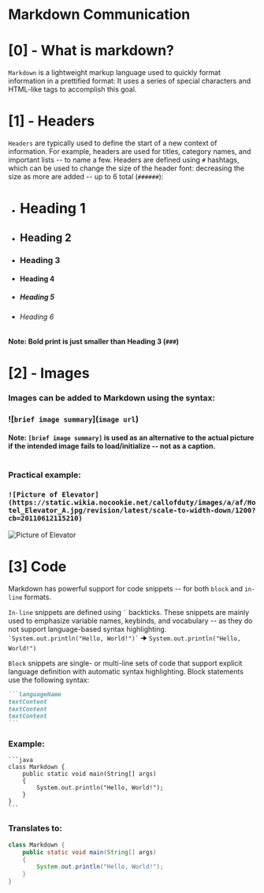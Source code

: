 # Markdown Communication

# [0] - What is markdown?
`Markdown` is a lightweight markup language used to quickly format information in a prettified format: It uses a series of special characters and HTML-like tags to accomplish this goal.

# [1] - Headers
`Headers` are typically used to define the start of a new context of information. For example, headers are used for titles, category names, and important lists -- to name a few. Headers are defined using `#` hashtags, which can be used to change the size of the header font: decreasing the size as more are added -- up to 6 total (`######`):
* # Heading 1
* ## Heading 2
* ### Heading 3
* #### Heading 4
* ##### Heading 5
* ###### Heading 6

#### Note: **Bold print** is just smaller than Heading 3 (`###`)

# [2] - Images
### Images can be added to Markdown using the syntax:
### ![`brief image summary`](`image url`)
#### Note: `[brief image summary]` is used as an alternative to the actual picture if the intended image fails to load/initialize -- not as a caption.
#
### Practical example:
### `![Picture of Elevator](https://static.wikia.nocookie.net/callofduty/images/a/af/Hotel_Elevator_A.jpg/revision/latest/scale-to-width-down/1200?cb=20110612115210)`
![Picture of Elevator](https://static.wikia.nocookie.net/callofduty/images/a/af/Hotel_Elevator_A.jpg/revision/latest/scale-to-width-down/1200?cb=20110612115210)

# [3] Code
Markdown has powerful support for code snippets -- for both `block` and `in-line` formats. 

`In-line` snippets are defined using `` ` `` backticks. These snippets are mainly used to emphasize variable names, keybinds, and vocabulary -- as they do not support language-based syntax highlighting.
`` `System.out.println("Hello, World!")` `` 🠊 `System.out.println("Hello, World!")`

`Block` snippets are single- or multi-line sets of code that support explicit language definition with automatic syntax highlighting. Block statements use the following syntax:
```md
```languageName
textContent
textContent
textContent
```⠀
```

### Example:
```
```java
class Markdown {
    public static void main(String[] args)
    {
        System.out.println("Hello, World!");
    }
}
```⠀
```
### Translates to:
```java
class Markdown {
    public static void main(String[] args)
    {
        System.out.println("Hello, World!");
    }
}
```
